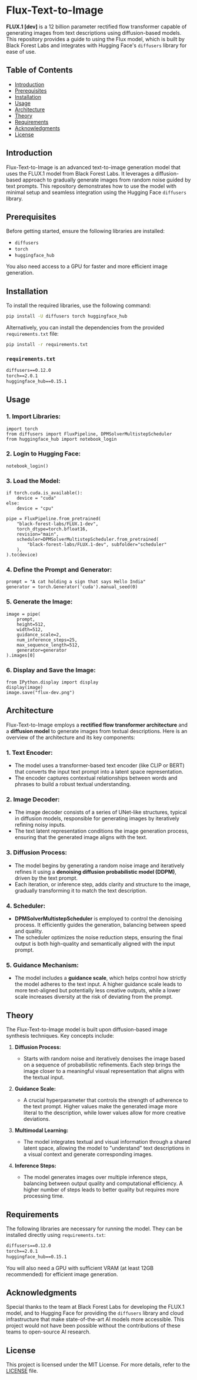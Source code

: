 # Flux-Text-to-Image

**FLUX.1 [dev]** is a 12 billion parameter rectified flow transformer capable of generating images from text descriptions using diffusion-based models. This repository provides a guide to using the Flux model, which is built by Black Forest Labs and integrates with Hugging Face's `diffusers` library for ease of use.

## Table of Contents
- [Introduction](#introduction)
- [Prerequisites](#prerequisites)
- [Installation](#installation)
- [Usage](#usage)
- [Architecture](#architecture)
- [Theory](#theory)
- [Requirements](#requirements)
- [Acknowledgments](#acknowledgments)
- [License](#license)

## Introduction
Flux-Text-to-Image is an advanced text-to-image generation model that uses the FLUX.1 model from Black Forest Labs. It leverages a diffusion-based approach to gradually generate images from random noise guided by text prompts. This repository demonstrates how to use the model with minimal setup and seamless integration using the Hugging Face `diffusers` library.

## Prerequisites
Before getting started, ensure the following libraries are installed:
- `diffusers`
- `torch`
- `huggingface_hub`

You also need access to a GPU for faster and more efficient image generation.

## Installation
To install the required libraries, use the following command:
```bash
pip install -U diffusers torch huggingface_hub
```

Alternatively, you can install the dependencies from the provided `requirements.txt` file:
```bash
pip install -r requirements.txt
```

### `requirements.txt`
```txt
diffusers==0.12.0
torch==2.0.1
huggingface_hub==0.15.1
```

## Usage

### 1. **Import Libraries:**
    import torch
    from diffusers import FluxPipeline, DPMSolverMultistepScheduler
    from huggingface_hub import notebook_login


### 2. **Login to Hugging Face:**
    notebook_login()


### 3. **Load the Model:**

    if torch.cuda.is_available():
        device = "cuda"
    else:
        device = "cpu"

    pipe = FluxPipeline.from_pretrained(
        "black-forest-labs/FLUX.1-dev",
        torch_dtype=torch.bfloat16,
        revision="main",
        scheduler=DPMSolverMultistepScheduler.from_pretrained(
            "black-forest-labs/FLUX.1-dev", subfolder="scheduler"
        ),
    ).to(device)


### 4. **Define the Prompt and Generator:**

    prompt = "A cat holding a sign that says Hello India"
    generator = torch.Generator('cuda').manual_seed(0)


### 5. **Generate the Image:**

    image = pipe(
        prompt,
        height=512,
        width=512,
        guidance_scale=2,
        num_inference_steps=25,
        max_sequence_length=512,
        generator=generator
    ).images[0]


### 6. **Display and Save the Image:**

    from IPython.display import display
    display(image)
    image.save("flux-dev.png")


## Architecture
Flux-Text-to-Image employs a **rectified flow transformer architecture** and a **diffusion model** to generate images from textual descriptions. Here is an overview of the architecture and its key components:

### 1. **Text Encoder:**
   - The model uses a transformer-based text encoder (like CLIP or BERT) that converts the input text prompt into a latent space representation. 
   - The encoder captures contextual relationships between words and phrases to build a robust textual understanding.

### 2. **Image Decoder:**
   - The image decoder consists of a series of UNet-like structures, typical in diffusion models, responsible for generating images by iteratively refining noisy inputs.
   - The text latent representation conditions the image generation process, ensuring that the generated image aligns with the text.

### 3. **Diffusion Process:**
   - The model begins by generating a random noise image and iteratively refines it using a **denoising diffusion probabilistic model (DDPM)**, driven by the text prompt.
   - Each iteration, or inference step, adds clarity and structure to the image, gradually transforming it to match the text description.

### 4. **Scheduler:**
   - **DPMSolverMultistepScheduler** is employed to control the denoising process. It efficiently guides the generation, balancing between speed and quality.
   - The scheduler optimizes the noise reduction steps, ensuring the final output is both high-quality and semantically aligned with the input prompt.

### 5. **Guidance Mechanism:**
   - The model includes a **guidance scale**, which helps control how strictly the model adheres to the text input. A higher guidance scale leads to more text-aligned but potentially less creative outputs, while a lower scale increases diversity at the risk of deviating from the prompt.

## Theory
The Flux-Text-to-Image model is built upon diffusion-based image synthesis techniques. Key concepts include:

1. **Diffusion Process:** 
    - Starts with random noise and iteratively denoises the image based on a sequence of probabilistic refinements. Each step brings the image closer to a meaningful visual representation that aligns with the textual input.

2. **Guidance Scale:** 
    - A crucial hyperparameter that controls the strength of adherence to the text prompt. Higher values make the generated image more literal to the description, while lower values allow for more creative deviations.

3. **Multimodal Learning:**
    - The model integrates textual and visual information through a shared latent space, allowing the model to "understand" text descriptions in a visual context and generate corresponding images.

4. **Inference Steps:** 
    - The model generates images over multiple inference steps, balancing between output quality and computational efficiency. A higher number of steps leads to better quality but requires more processing time.

## Requirements
The following libraries are necessary for running the model. They can be installed directly using `requirements.txt`:

```txt
diffusers==0.12.0
torch==2.0.1
huggingface_hub==0.15.1
```

You will also need a GPU with sufficient VRAM (at least 12GB recommended) for efficient image generation.

## Acknowledgments
Special thanks to the team at Black Forest Labs for developing the FLUX.1 model, and to Hugging Face for providing the `diffusers` library and cloud infrastructure that make state-of-the-art AI models more accessible. This project would not have been possible without the contributions of these teams to open-source AI research.

## License
This project is licensed under the MIT License. For more details, refer to the [LICENSE](LICENSE) file.


